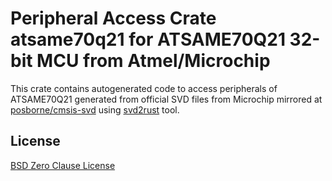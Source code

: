 # Peripheral Access Crate atsame70q21 for ATSAME70Q21 32-bit MCU from Atmel/Microchip

This crate contains autogenerated code to access peripherals of ATSAME70Q21 generated from official SVD files from Microchip mirrored at [posborne/cmsis-svd](https://github.com/posborne/cmsis-svd) using [svd2rust](https://github.com/rust-embedded/svd2rust/) tool.

## License

[BSD Zero Clause License](https://choosealicense.com/licenses/0bsd/)
